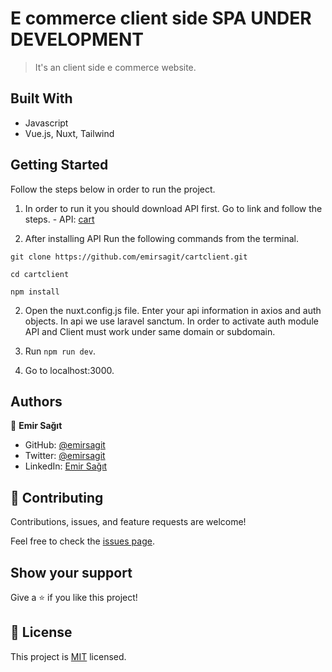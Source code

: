 # E commerce client side SPA UNDER DEVELOPMENT

> It's an client side e commerce website. 

## Built With

- Javascript
- Vue.js, Nuxt, Tailwind

## Getting Started

Follow the steps below in order to run the project.

1. In order to run it you should download API first. Go to link and follow the steps. - API: [cart](https://github.com/emirsagit/cart.git)

2. After installing API Run the following commands from the terminal.

```git clone https://github.com/emirsagit/cartclient.git ```

```cd cartclient```

```npm install```

2. Open the nuxt.config.js file. Enter your api information in axios and auth objects. In api we use laravel sanctum. In order to activate auth module API and Client must work under same domain or subdomain.  
 
3. Run ```npm run dev```.

7. Go to localhost:3000.

## Authors

👤 **Emir Sağıt**

- GitHub: [@emirsagit](https://github.com/emirsagit)
- Twitter: [@emirsagit](https://twitter.com/emirsagit)
- LinkedIn: [Emir Sağıt](https://www.linkedin.com/in/emir-sa%C4%9F%C4%B1t-633035188/)

## 🤝 Contributing

Contributions, issues, and feature requests are welcome!

Feel free to check the [issues page](../../issues/).

## Show your support

Give a ⭐️ if you like this project!

## 📝 License

This project is [MIT](./MIT.md) licensed.
